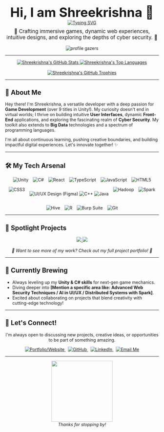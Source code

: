 <div align="center">

  <h1 style="font-size: 3em; font-weight: bold; margin-bottom: 0;">Hi, I am Shreekrishna 👋</h1>
  <a href="https://git.io/typing-svg">
    <img src="https://readme-typing-svg.demolab.com?font=Fira+Code&weight=600&size=28&pause=1000&color=3498DB&center=true&vCenter=true&width=460&lines=Game+Developer;Front-End+Dev;UI%2FUX+Designer;Cyber+Security+Enthusiast" alt="Typing SVG" />
  </a>

  <br>

  <p style="font-size: 1.2em; margin-top: 10px;">
    🚀 Crafting immersive games, dynamic web experiences, intuitive designs, and exploring the depths of cyber security. 🚀
  </p>

  <img src="https://komarev.com/ghpvc/?username=TShreek&label=Profile%20Gazers&color=00A86B&style=flat-square" alt="profile gazers"/>

</div>

---

<div align="center">

  <a href="https://github.com/TShreek">
    <img src="https://github-readme-stats.vercel.app/api?username=TShreek&show_icons=true&theme=tokyonight&hide_border=true&count_private=true&include_all_commits=true&card_width=49%" alt="Shreekrishna's GitHub Stats" />
  </a>
  <a href="https://github.com/TShreek">
    <img src="https://github-readme-stats.vercel.app/api/top-langs/?username=TShreek&layout=compact&theme=tokyonight&hide_border=true&card_width=49%" alt="Shreekrishna's Top Languages" />
  </a>
  <br><br>
  <a href="https://github.com/ryo-ma/github-profile-trophy">
    <img src="https://github-profile-trophy.vercel.app/?username=TShreek&theme=tokyonight&column=7&margin-w=15&margin-h=15&no-frame=true&rank=-C" alt="Shreekrishna's GitHub Trophies" />
  </a>

</div>

---

## 🎯 About Me

Hey there! I'm Shreekrishna, a versatile developer with a deep passion for **Game Development** (over 9 titles in Unity!). My curiosity doesn't end in virtual worlds; I thrive on building intuitive **User Interfaces**, dynamic **Front-End** applications, and exploring the fascinating realm of **Cyber Security**. My toolkit also extends to **Big Data** technologies and a spectrum of programming languages.

I'm all about continuous learning, pushing creative boundaries, and building impactful digital experiences. Let's innovate together! ✨

---

## 🛠️ My Tech Arsenal

<div align="center" style="display: flex; flex-wrap: wrap; justify-content: center; gap: 15px;">

  <img src="https://img.shields.io/badge/Unity-100000?style=for-the-badge&logo=unity&logoColor=white" alt="Unity"/>
  <img src="https://img.shields.io/badge/C%23-239120?style=for-the-badge&logo=c-sharp&logoColor=white" alt="C#"/>

  <img src="https://img.shields.io/badge/React-20232A?style=for-the-badge&logo=react&logoColor=61DAFB" alt="React"/>
  <img src="https://img.shields.io/badge/TypeScript-007ACC?style=for-the-badge&logo=typescript&logoColor=white" alt="TypeScript"/>
  <img src="https://img.shields.io/badge/JavaScript-F7DF1E?style=for-the-badge&logo=javascript&logoColor=black" alt="JavaScript"/>
  <img src="https://img.shields.io/badge/HTML5-E34F26?style=for-the-badge&logo=html5&logoColor=white" alt="HTML5"/>
  <img src="https://img.shields.io/badge/CSS3-1572B6?style=for-the-badge&logo=css3&logoColor=white" alt="CSS3"/>

  <img src="https://img.shields.io/badge/UI%2FUX%20Design-F24E1E?style=for-the-badge&logo=figma&logoColor=white" alt="UI/UX Design (Figma)"/> <img src="https://img.shields.io/badge/C%2B%2B-00599C?style=for-the-badge&logo=c%2B%2B&logoColor=white" alt="C++"/>
  <img src="https://img.shields.io/badge/Java-ED8B00?style=for-the-badge&logo=openjdk&logoColor=white" alt="Java"/>

  <img src="https://img.shields.io/badge/Apache%20Hadoop-66CCFF?style=for-the-badge&logo=apachehadoop&logoColor=black" alt="Hadoop"/>
  <img src="https://img.shields.io/badge/Apache%20Spark-E25A1C?style=for-the-badge&logo=apachespark&logoColor=white" alt="Spark"/>
  <img src="https://img.shields.io/badge/Apache%20Hive-FDEE21?style=for-the-badge&logo=apachehive&logoColor=black" alt="Hive"/>
  <img src="https://img.shields.io/badge/R-276DC3?style=for-the-badge&logo=r&logoColor=white" alt="R"/>

  <img src="https://img.shields.io/badge/Burp%20Suite-FF6600?style=for-the-badge&logo=burp-suite&logoColor=white" alt="Burp Suite"/>
  <img src="https://img.shields.io/badge/Git-F05032?style=for-the-badge&logo=git&logoColor=white" alt="Git"/>
  </div>

---

## 🌟 Spotlight Projects

<div align="center">
  <a href="https://github.com/TShreek/YOUR_PINNED_REPO_1_NAME">
    <img src="https://github-readme-stats.vercel.app/api/pin/?username=TShreek&repo=YOUR_PINNED_REPO_1_NAME&theme=tokyonight&hide_border=true&show_owner=true&description_lines_count=2" />
  </a>
  <a href="https://github.com/TShreek/YOUR_PINNED_REPO_2_NAME">
    <img src="https://github-readme-stats.vercel.app/api/pin/?username=TShreek&repo=YOUR_PINNED_REPO_2_NAME&theme=tokyonight&hide_border=true&show_owner=true&description_lines_count=2" />
  </a>
  </div>
<br>
<div align="center">
  <em>🚀 Want to see more of my work? Check out my full project portfolio! 🚀</em>
</div>

---

## 🌱 Currently Brewing

* Always leveling up my **Unity & C# skills** for next-gen game mechanics.
* Diving deeper into **[Mention a specific area like: Advanced Web Security Techniques / AI in UI/UX / Distributed Systems with Spark]**.
* Excited about collaborating on projects that blend creativity with cutting-edge technology!

---

## 🔗 Let's Connect!

<div align="center">
  <p>
    I'm always open to discussing new projects, creative ideas, or opportunities to be part of something amazing.
  </p>
  <a href="https://itshreek.vercel.app/" target="_blank">
    <img src="https://img.shields.io/badge/Portfolio%20Website-00A86B?style=for-the-badge&logo=Vercel&logoColor=white" alt="Portfolio/Website"/>
  </a> &nbsp;
  <a href="https://github.com/TShreek" target="_blank">
    <img src="https://img.shields.io/badge/GitHub-100000?style=for-the-badge&logo=github&logoColor=white" alt="GitHub"/>
  </a> &nbsp;
  <a href="YOUR_LINKEDIN_PROFILE_URL" target="_blank"> <img src="https://img.shields.io/badge/LinkedIn-0077B5?style=for-the-badge&logo=linkedin&logoColor=white" alt="LinkedIn"/>
  </a> &nbsp;
  <a href="mailto:YOUR_EMAIL@example.com" target="_blank"> <img src="https://img.shields.io/badge/Email%20Me-D14836?style=for-the-badge&logo=gmail&logoColor=white" alt="Email Me"/>
  </a>
  </div>

---

<div align="center">
  <img src="https://media.giphy.com/media/LmNwrBhejkK9EFP504/giphy.gif" width="200"> <br>
  <em>Thanks for stopping by!</em>
</div>
